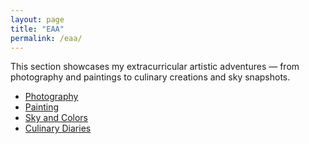 ```yaml
---
layout: page
title: "EAA"
permalink: /eaa/
---
```


This section showcases my extracurricular artistic adventures — from photography and paintings to culinary creations and sky snapshots.

- [Photography](/eaa/photography)
- [Painting](/eaa/painting)
- [Sky and Colors](/eaa/sky-and-colors)
- [Culinary Diaries](/eaa/culinary)

